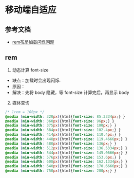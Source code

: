 # 移动端自适应

## 参考文档
- [rem布局加载闪烁问题](https://blog.csdn.net/u013778905/article/details/77938784)

## rem
1. 动态计算 font-size  
- 缺点：加载时会出现闪烁.
- 原因：
- 解决：先将 body 隐藏，等 font-size 计算完后，再显示 body

2. 媒体查询
```css
/* 1rem = 100px */
@media (min-width: 320px){html{font-size: 85.3334px;} }
@media (min-width: 360px){html{font-size: 96px;} }
@media (min-width: 375px){html{font-size: 100px;} }
@media (min-width: 384px){html{font-size: 102.4px;} }
@media (min-width: 414px){html{font-size: 110.4px;} }
@media (min-width: 448px){html{font-size: 119.4666px;} }
@media (min-width: 480px){html{font-size: 136px;} }
@media (min-width: 512px){html{font-size: 136.5334px;} }
@media (min-width: 544px){html{font-size: 145.0666px;} }
@media (min-width: 576px){html{font-size: 153.6px;} }
@media (min-width: 608px){html{font-size: 162.1334px;} }
@media (min-width: 640px){html{font-size: 170.6666px;} }
@media (min-width: 750px){html{font-size: 200px;} }
```
